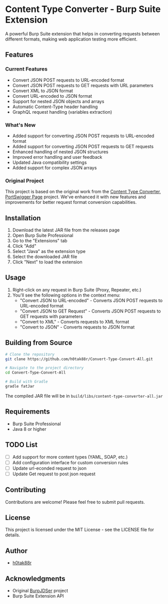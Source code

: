 # Content Type Converter - Burp Suite Extension

A powerful Burp Suite extension that helps in converting requests between different formats, making web application testing more efficient.

## Features

### Current Features
- Convert JSON POST requests to URL-encoded format
- Convert JSON POST requests to GET requests with URL parameters
- Convert XML to JSON format
- Convert URL-encoded to JSON format
- Support for nested JSON objects and arrays
- Automatic Content-Type header handling
- GraphQL request handling (variables extraction)

### What's New
- Added support for converting JSON POST requests to URL-encoded format
- Added support for converting JSON POST requests to GET requests
- Enhanced handling of nested JSON structures
- Improved error handling and user feedback
- Updated Java compatibility settings
- Added support for complex JSON arrays

### Original Project
This project is based on the original work from the [Content Type Converter](https://github.com/portswigger/content-type-converter), [PortSwigger Page](https://portswigger.net/bappstore/db57ecbe2cb7446292a94aa6181c9278) project. We've enhanced it with new features and improvements for better request format conversion capabilities.

## Installation

1. Download the latest JAR file from the releases page
2. Open Burp Suite Professional
3. Go to the "Extensions" tab
4. Click "Add"
5. Select "Java" as the extension type
6. Select the downloaded JAR file
7. Click "Next" to load the extension

## Usage

1. Right-click on any request in Burp Suite (Proxy, Repeater, etc.)
2. You'll see the following options in the context menu:
   - "Convert JSON to URL-encoded" - Converts JSON POST requests to URL-encoded format
   - "Convert JSON to GET Request" - Converts JSON POST requests to GET requests with parameters
   - "Convert to XML" - Converts requests to XML format
   - "Convert to JSON" - Converts requests to JSON format

## Building from Source

```bash
# Clone the repository
git clone https://github.com/h0tak88r/Convert-Type-Convert-All.git

# Navigate to the project directory
cd Convert-Type-Convert-All

# Build with Gradle
gradle fatJar
```

The compiled JAR file will be in `build/libs/content-type-converter-all.jar`

## Requirements
- Burp Suite Professional
- Java 8 or higher

## TODO List
- [ ] Add support for more content types (YAML, SOAP, etc.)
- [ ] Add configuration interface for custom conversion rules
- [ ] Update url-econded request to json
- [ ] Update Get request to post json request

## Contributing
Contributions are welcome! Please feel free to submit pull requests.

## License
This project is licensed under the MIT License - see the LICENSE file for details.

## Author
- [h0tak88r](https://github.com/h0tak88r)

## Acknowledgments
- Original [BurpJDSer](https://github.com/federicodotta/BurpJDSer) project
- Burp Suite Extension API
